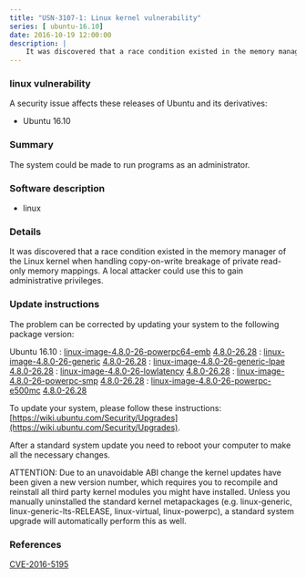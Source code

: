 ```yaml
---
title: "USN-3107-1: Linux kernel vulnerability"
series: [ ubuntu-16.10]
date: 2016-10-19 12:00:00
description: |
    It was discovered that a race condition existed in the memory manager of the Linux kernel when handling copy-on-write breakage of private read-only memory mappings. A local attacker could use this to gain administrative privileges. 
--- 
```

 
 


### linux vulnerability

A security issue affects these releases of Ubuntu and its derivatives:

* Ubuntu 16.10

### Summary

The system could be made to run programs as an administrator. 

### Software description

* linux 

### Details

It was discovered that a race condition existed in the memory manager of the Linux kernel when handling copy-on-write breakage of private read-only memory mappings. A local attacker could use this to gain administrative privileges. 

### Update instructions

The problem can be corrected by updating your system to the following package version:

Ubuntu 16.10
 : [linux-image-4.8.0-26-powerpc64-emb](https://launchpad.net/ubuntu/+source/linux) <span> [4.8.0-26.28](https://launchpad.net/ubuntu/+source/linux/4.8.0-26.28) </span> 
 : [linux-image-4.8.0-26-generic](https://launchpad.net/ubuntu/+source/linux) <span> [4.8.0-26.28](https://launchpad.net/ubuntu/+source/linux/4.8.0-26.28) </span> 
 : [linux-image-4.8.0-26-generic-lpae](https://launchpad.net/ubuntu/+source/linux) <span> [4.8.0-26.28](https://launchpad.net/ubuntu/+source/linux/4.8.0-26.28) </span> 
 : [linux-image-4.8.0-26-lowlatency](https://launchpad.net/ubuntu/+source/linux) <span> [4.8.0-26.28](https://launchpad.net/ubuntu/+source/linux/4.8.0-26.28) </span> 
 : [linux-image-4.8.0-26-powerpc-smp](https://launchpad.net/ubuntu/+source/linux) <span> [4.8.0-26.28](https://launchpad.net/ubuntu/+source/linux/4.8.0-26.28) </span> 
 : [linux-image-4.8.0-26-powerpc-e500mc](https://launchpad.net/ubuntu/+source/linux) <span> [4.8.0-26.28](https://launchpad.net/ubuntu/+source/linux/4.8.0-26.28) </span> 

To update your system, please follow these instructions: [https://wiki.ubuntu.com/Security/Upgrades](https://wiki.ubuntu.com/Security/Upgrades).

After a standard system update you need to reboot your computer to make all the necessary changes.

ATTENTION: Due to an unavoidable ABI change the kernel updates have been given a new version number, which requires you to recompile and reinstall all third party kernel modules you might have installed. Unless you manually uninstalled the standard kernel metapackages (e.g. linux-generic, linux-generic-lts-RELEASE, linux-virtual, linux-powerpc), a standard system upgrade will automatically perform this as well. 

### References

 
 [CVE-2016-5195](http://people.ubuntu.com/~ubuntu-security/cve/CVE-2016-5195)
 

